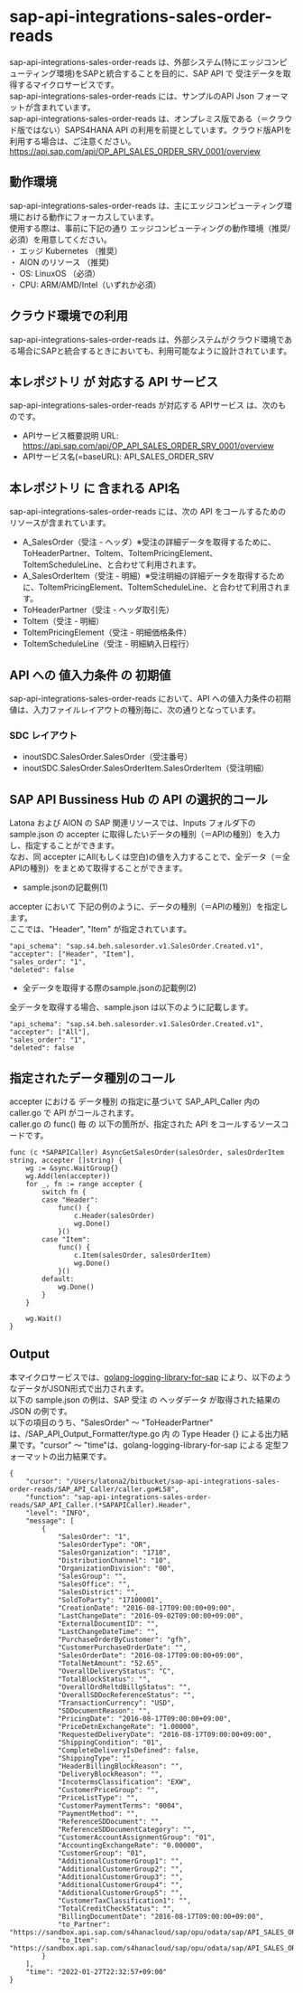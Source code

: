 # sap-api-integrations-sales-order-reads
sap-api-integrations-sales-order-reads は、外部システム(特にエッジコンピューティング環境)をSAPと統合することを目的に、SAP API で 受注データを取得するマイクロサービスです。    
sap-api-integrations-sales-order-reads には、サンプルのAPI Json フォーマットが含まれています。   
sap-api-integrations-sales-order-reads は、オンプレミス版である（＝クラウド版ではない）SAPS4HANA API の利用を前提としています。クラウド版APIを利用する場合は、ご注意ください。   
https://api.sap.com/api/OP_API_SALES_ORDER_SRV_0001/overview

## 動作環境  
sap-api-integrations-sales-order-reads は、主にエッジコンピューティング環境における動作にフォーカスしています。  
使用する際は、事前に下記の通り エッジコンピューティングの動作環境（推奨/必須）を用意してください。  
・ エッジ Kubernetes （推奨）    
・ AION のリソース （推奨)    
・ OS: LinuxOS （必須）    
・ CPU: ARM/AMD/Intel（いずれか必須）　　

## クラウド環境での利用
sap-api-integrations-sales-order-reads は、外部システムがクラウド環境である場合にSAPと統合するときにおいても、利用可能なように設計されています。  

## 本レポジトリ が 対応する API サービス
sap-api-integrations-sales-order-reads が対応する APIサービス は、次のものです。

* APIサービス概要説明 URL: https://api.sap.com/api/OP_API_SALES_ORDER_SRV_0001/overview  
* APIサービス名(=baseURL): API_SALES_ORDER_SRV

## 本レポジトリ に 含まれる API名
sap-api-integrations-sales-order-reads には、次の API をコールするためのリソースが含まれています。  

* A_SalesOrder（受注 - ヘッダ）※受注の詳細データを取得するために、ToHeaderPartner、ToItem、ToItemPricingElement、ToItemScheduleLine、と合わせて利用されます。
* A_SalesOrderItem（受注 - 明細）※受注明細の詳細データを取得するために、ToItemPricingElement、ToItemScheduleLine、と合わせて利用されます。
* ToHeaderPartner（受注 - ヘッダ取引先）
* ToItem（受注 - 明細）
* ToItemPricingElement（受注 - 明細価格条件）
* ToItemScheduleLine（受注 - 明細納入日程行）

## API への 値入力条件 の 初期値
sap-api-integrations-sales-order-reads において、API への値入力条件の初期値は、入力ファイルレイアウトの種別毎に、次の通りとなっています。  

### SDC レイアウト

* inoutSDC.SalesOrder.SalesOrder（受注番号）
* inoutSDC.SalesOrder.SalesOrderItem.SalesOrderItem（受注明細）

## SAP API Bussiness Hub の API の選択的コール

Latona および AION の SAP 関連リソースでは、Inputs フォルダ下の sample.json の accepter に取得したいデータの種別（＝APIの種別）を入力し、指定することができます。  
なお、同 accepter にAll(もしくは空白)の値を入力することで、全データ（＝全APIの種別）をまとめて取得することができます。  

* sample.jsonの記載例(1)  

accepter において 下記の例のように、データの種別（＝APIの種別）を指定します。  
ここでは、"Header", "Item" が指定されています。

```
"api_schema": "sap.s4.beh.salesorder.v1.SalesOrder.Created.v1",
"accepter": ["Header", "Item"],
"sales_order": "1",
"deleted": false
```
  
* 全データを取得する際のsample.jsonの記載例(2)  

全データを取得する場合、sample.json は以下のように記載します。  

```
"api_schema": "sap.s4.beh.salesorder.v1.SalesOrder.Created.v1",
"accepter": ["All"],
"sales_order": "1",
"deleted": false
```

## 指定されたデータ種別のコール

accepter における データ種別 の指定に基づいて SAP_API_Caller 内の caller.go で API がコールされます。  
caller.go の func() 毎 の 以下の箇所が、指定された API をコールするソースコードです。  

```
func (c *SAPAPICaller) AsyncGetSalesOrder(salesOrder, salesOrderItem string, accepter []string) {
	wg := &sync.WaitGroup{}
	wg.Add(len(accepter))
	for _, fn := range accepter {
		switch fn {
		case "Header":
			func() {
				c.Header(salesOrder)
				wg.Done()
			}()
		case "Item":
			func() {
				c.Item(salesOrder, salesOrderItem)
				wg.Done()
			}()
		default:
			wg.Done()
		}
	}

	wg.Wait()
}
```
## Output  
本マイクロサービスでは、[golang-logging-library-for-sap](https://github.com/latonaio/golang-logging-library-for-sap) により、以下のようなデータがJSON形式で出力されます。  
以下の sample.json の例は、SAP 受注 の ヘッダデータ が取得された結果の JSON の例です。  
以下の項目のうち、"SalesOrder" ～ "ToHeaderPartner" は、/SAP_API_Output_Formatter/type.go 内 の Type Header {} による出力結果です。"cursor" ～ "time"は、golang-logging-library-for-sap による 定型フォーマットの出力結果です。  

```
{
	"cursor": "/Users/latona2/bitbucket/sap-api-integrations-sales-order-reads/SAP_API_Caller/caller.go#L58",
	"function": "sap-api-integrations-sales-order-reads/SAP_API_Caller.(*SAPAPICaller).Header",
	"level": "INFO",
	"message": [
		{
			"SalesOrder": "1",
			"SalesOrderType": "OR",
			"SalesOrganization": "1710",
			"DistributionChannel": "10",
			"OrganizationDivision": "00",
			"SalesGroup": "",
			"SalesOffice": "",
			"SalesDistrict": "",
			"SoldToParty": "17100001",
			"CreationDate": "2016-08-17T09:00:00+09:00",
			"LastChangeDate": "2016-09-02T09:00:00+09:00",
			"ExternalDocumentID": "",
			"LastChangeDateTime": "",
			"PurchaseOrderByCustomer": "gfh",
			"CustomerPurchaseOrderDate": "",
			"SalesOrderDate": "2016-08-17T09:00:00+09:00",
			"TotalNetAmount": "52.65",
			"OverallDeliveryStatus": "C",
			"TotalBlockStatus": "",
			"OverallOrdReltdBillgStatus": "",
			"OverallSDDocReferenceStatus": "",
			"TransactionCurrency": "USD",
			"SDDocumentReason": "",
			"PricingDate": "2016-08-17T09:00:00+09:00",
			"PriceDetnExchangeRate": "1.00000",
			"RequestedDeliveryDate": "2016-08-17T09:00:00+09:00",
			"ShippingCondition": "01",
			"CompleteDeliveryIsDefined": false,
			"ShippingType": "",
			"HeaderBillingBlockReason": "",
			"DeliveryBlockReason": "",
			"IncotermsClassification": "EXW",
			"CustomerPriceGroup": "",
			"PriceListType": "",
			"CustomerPaymentTerms": "0004",
			"PaymentMethod": "",
			"ReferenceSDDocument": "",
			"ReferenceSDDocumentCategory": "",
			"CustomerAccountAssignmentGroup": "01",
			"AccountingExchangeRate": "0.00000",
			"CustomerGroup": "01",
			"AdditionalCustomerGroup1": "",
			"AdditionalCustomerGroup2": "",
			"AdditionalCustomerGroup3": "",
			"AdditionalCustomerGroup4": "",
			"AdditionalCustomerGroup5": "",
			"CustomerTaxClassification1": "",
			"TotalCreditCheckStatus": "",
			"BillingDocumentDate": "2016-08-17T09:00:00+09:00",
			"to_Partner": "https://sandbox.api.sap.com/s4hanacloud/sap/opu/odata/sap/API_SALES_ORDER_SRV/A_SalesOrder('1')/to_Partner",
			"to_Item": "https://sandbox.api.sap.com/s4hanacloud/sap/opu/odata/sap/API_SALES_ORDER_SRV/A_SalesOrder('1')/to_Item"
		}
	],
	"time": "2022-01-27T22:32:57+09:00"
}

```


